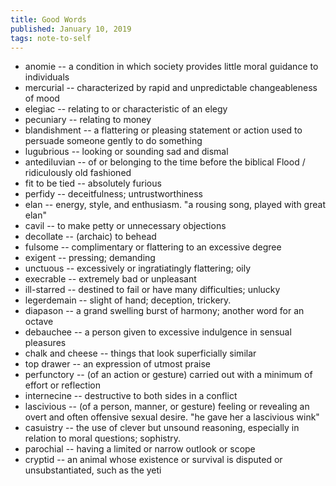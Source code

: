 ```yaml
---
title: Good Words
published: January 10, 2019
tags: note-to-self
---
```


* anomie -- a condition in which society provides little moral guidance to individuals
* mercurial -- characterized by rapid and unpredictable changeableness of mood
* elegiac -- relating to or characteristic of an elegy
* pecuniary -- relating to money
* blandishment -- a flattering or pleasing statement or action used to persuade someone gently to do something
* lugubrious -- looking or sounding sad and dismal
* antediluvian -- of or belonging to the time before the biblical Flood / ridiculously old fashioned
* fit to be tied -- absolutely furious
* perfidy -- deceitfulness; untrustworthiness
* elan -- energy, style, and enthusiasm. "a rousing song, played with great elan"
* cavil -- to make petty or unnecessary objections
* decollate -- (archaic) to behead
* fulsome -- complimentary or flattering to an excessive degree
* exigent -- pressing; demanding
* unctuous -- excessively or ingratiatingly flattering; oily
* execrable -- extremely bad or unpleasant
* ill-starred -- destined to fail or have many difficulties; unlucky
* legerdemain -- slight of hand; deception, trickery.
* diapason -- a grand swelling burst of harmony; another word for an octave
* debauchee -- a person given to excessive indulgence in sensual pleasures
* chalk and cheese -- things that look superficially similar
* top drawer -- an expression of utmost praise
* perfunctory -- (of an action or gesture) carried out with a minimum of effort or reflection
* internecine -- destructive to both sides in a conflict
* lascivious -- (of a person, manner, or gesture) feeling or revealing an overt and often offensive sexual desire. "he gave her a lascivious wink"
* casuistry -- the use of clever but unsound reasoning, especially in relation to moral questions; sophistry.
* parochial -- having a limited or narrow outlook or scope
* cryptid -- an animal whose existence or survival is disputed or unsubstantiated, such as the yeti
